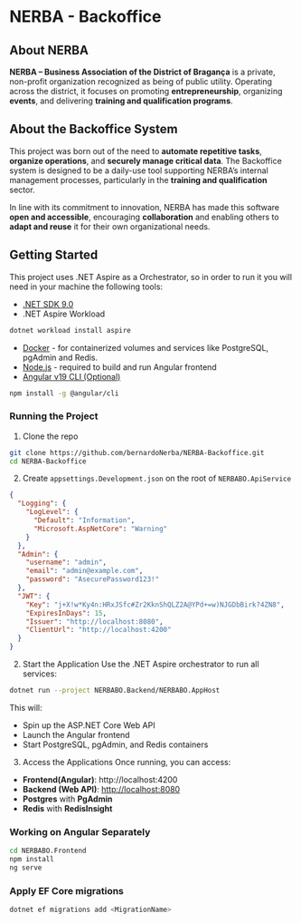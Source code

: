 # NERBA - Backoffice

## About NERBA

**NERBA – Business Association of the District of Bragança** is a private, non-profit organization recognized as being of public utility. Operating across the district, it focuses on promoting **entrepreneurship**, organizing **events**, and delivering **training and qualification programs**.

## About the Backoffice System

This project was born out of the need to **automate repetitive tasks**, **organize operations**, and **securely manage critical data**. The Backoffice system is designed to be a daily-use tool supporting NERBA’s internal management processes, particularly in the **training and qualification** sector.

In line with its commitment to innovation, NERBA has made this software **open and accessible**, encouraging **collaboration** and enabling others to **adapt and reuse** it for their own organizational needs.

## Getting Started

This project uses .NET Aspire as a Orchestrator, so in order to run it you will need in your machine the following tools:
- [.NET SDK 9.0](https://dotnet.microsoft.com/pt-br/download) 
- .NET Aspire Workload
``` bash
dotnet workload install aspire
```
- [Docker](https://www.docker.com/products/docker-desktop/) - for containerized volumes and services like PostgreSQL, pgAdmin and Redis.
- [Node.js](https://nodejs.org/) - required to build and run Angular frontend
- [Angular v19 CLI (Optional)](https://angular.dev/tools/cli)
``` bash
npm install -g @angular/cli
```

### Running the Project

1. Clone the repo
``` bash
git clone https://github.com/bernardoNerba/NERBA-Backoffice.git
cd NERBA-Backoffice
```
2. Create `appsettings.Development.json` on the root of `NERBABO.ApiService`
``` json
{
  "Logging": {
    "LogLevel": {
      "Default": "Information",
      "Microsoft.AspNetCore": "Warning"
    }
  },
  "Admin": {
    "username": "admin",
    "email": "admin@example.com",
    "password": "AsecurePassword123!"
  },
  "JWT": {
    "Key": "j+X!w*Ky4n:HRxJSfc#Zr2KknShQLZ2A@YPd+=w)NJGDbBirk?4ZN8",
    "ExpiresInDays": 15,
    "Issuer": "http://localhost:8080",
    "ClientUrl": "http://localhost:4200"
  }
}
```
2. Start the Application
Use the .NET Aspire orchestrator to run all services:
``` bash
dotnet run --project NERBABO.Backend/NERBABO.AppHost
```
This will:
- Spin up the ASP.NET Core Web API
- Launch the Angular frontend
- Start PostgreSQL, pgAdmin, and Redis containers

3. Access the Applications
Once running, you can access:
- **Frontend(Angular)**: http://localhost:4200
- **Backend (Web API)**: [http://localhost:8080](http://localhost:8080)
- **Postgres** with **PgAdmin**
- **Redis** with **RedisInsight**

### Working on Angular Separately

``` bash 
cd NERBABO.Frontend
npm install
ng serve
```

### Apply EF Core migrations

``` bash
dotnet ef migrations add <MigrationName>
```
